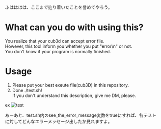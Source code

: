 ふはははは、ここまで辿り着いたことを誉めてやろう。 

# What can you do with using this?  
You realize that your cub3d can accept error file.  
However, this tool inform you whether you put "error\n" or not.  
You don't know if your program is normally finished. 

# Usage
1. Please put your best exeute file(cub3D) in this repository.  
2. Done ./test.sh!   
If you don't understand this description, give me DM, please.

ex
![test](https://user-images.githubusercontent.com/57135683/103202267-48e51880-4935-11eb-80aa-bc71c4e6bd17.png)

あーあと、test.sh内のsee_the_error_message変数をtrueにすれば、各テストに対してどんなエラーメッセージ出したか見れますよ。
